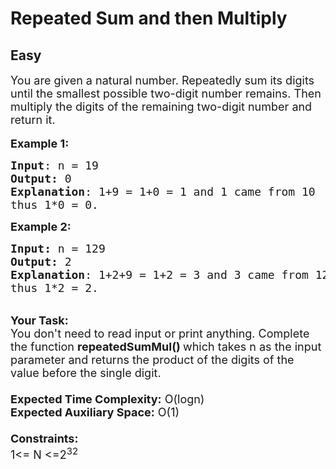 # Repeated Sum and then Multiply
## Easy
<div class="problems_problem_content__Xm_eO"><p><span style="font-size:18px">You are given a natural number. Repeatedly sum its digits until the smallest possible two-digit number remains. Then multiply the digits of the remaining two-digit number and return it.</span><br>
<br>
<span style="font-size:18px"><strong>Example 1:</strong></span></p>

<pre><span style="font-size:18px"><strong>Input</strong>: n = 19
<strong>Output:</strong>&nbsp;0&nbsp;
<strong>Explanation</strong>: 1+9 = 1+0 = 1 and 1 came from 10 
thus 1*0 = 0.</span>
</pre>

<p><span style="font-size:18px"><strong>Example 2:</strong></span></p>

<pre><span style="font-size:18px"><strong>Input: </strong>n = 129
<strong>Output:&nbsp;</strong>2
<strong>Explanation</strong>: 1+2+9 = 1+2 = 3 and 3 came from 12
thus 1*2 = 2.
</span></pre>

<p><br>
<span style="font-size:18px"><strong>Your Task:&nbsp;&nbsp;</strong><br>
You don't need to read input or print anything. Complete the function <strong>repeatedSumMul()&nbsp;</strong>which takes n&nbsp;as the input parameter and returns the product of the digits of the value before the single digit.<br>
<br>
<strong>Expected Time Complexity:</strong> O(logn)<br>
<strong>Expected Auxiliary Space:</strong> O(1)<br>
<br>
<strong>Constraints:</strong><br>
1&lt;= N&nbsp;&lt;=2<sup>32</sup></span></p>
</div>
